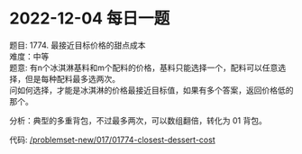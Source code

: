 # 2022-12-04 每日一题


题目: 1774. 最接近目标价格的甜点成本  
难度：中等   
题意: 有n个冰淇淋基料和m个配料的价格，基料只能选择一个，配料可以任意选择，但是每种配料最多选两次。  
问如何选择，才能是冰淇淋的价格最接近目标值，如果有多个答案，返回价格低的那个。    


分析：典型的多重背包，不过最多两次，可以数组翻倍，转化为 01 背包。  


代码: [/problemset-new/017/01774-closest-dessert-cost](/problemset-new/017/01774-closest-dessert-cost)  
